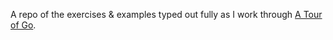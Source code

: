 A repo of the exercises & examples typed out fully as I work through [A Tour of Go](https://tour.golang.org/welcome/1).

